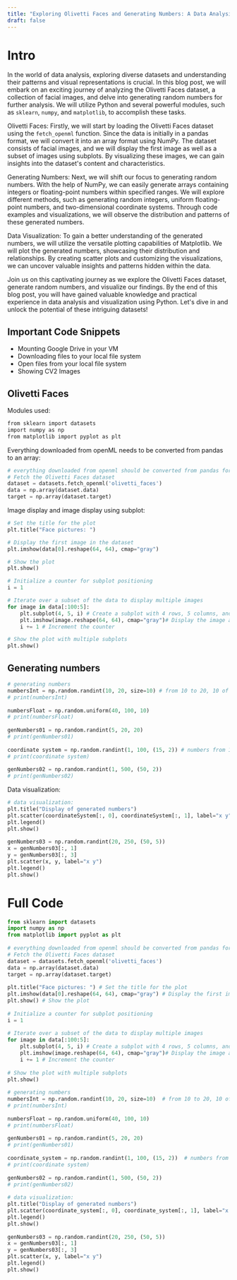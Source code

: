 ```yaml
---
title: "Exploring Olivetti Faces and Generating Numbers: A Data Analysis Journey"
draft: false
---
```


# Intro

In the world of data analysis, exploring diverse datasets and understanding their patterns and visual representations is crucial. In this blog post, we will embark on an exciting journey of analyzing the Olivetti Faces dataset, a collection of facial images, and delve into generating random numbers for further analysis. We will utilize Python and several powerful modules, such as `sklearn`, `numpy`, and `matplotlib`, to accomplish these tasks.

Olivetti Faces: Firstly, we will start by loading the Olivetti Faces dataset using the `fetch_openml` function. Since the data is initially in a pandas format, we will convert it into an array format using NumPy. The dataset consists of facial images, and we will display the first image as well as a subset of images using subplots. By visualizing these images, we can gain insights into the dataset's content and characteristics.

Generating Numbers: Next, we will shift our focus to generating random numbers. With the help of NumPy, we can easily generate arrays containing integers or floating-point numbers within specified ranges. We will explore different methods, such as generating random integers, uniform floating-point numbers, and two-dimensional coordinate systems. Through code examples and visualizations, we will observe the distribution and patterns of these generated numbers.

Data Visualization: To gain a better understanding of the generated numbers, we will utilize the versatile plotting capabilities of Matplotlib. We will plot the generated numbers, showcasing their distribution and relationships. By creating scatter plots and customizing the visualizations, we can uncover valuable insights and patterns hidden within the data.

Join us on this captivating journey as we explore the Olivetti Faces dataset, generate random numbers, and visualize our findings. By the end of this blog post, you will have gained valuable knowledge and practical experience in data analysis and visualization using Python. Let's dive in and unlock the potential of these intriguing datasets!

## Important Code Snippets
- Mounting Google Drive in your VM
- Downloading files to your local file system
- Open files from your local file system
- Showing CV2 Images

## Olivetti Faces

Modules used:
```Python
from sklearn import datasets
import numpy as np
from matplotlib import pyplot as plt
```

Everything downloaded from openML needs to be converted from pandas to an array:
```Python
# everything downloaded from openml should be converted from pandas format to array format  
# Fetch the Olivetti Faces dataset  
dataset = datasets.fetch_openml('olivetti_faces')  
data = np.array(dataset.data)  
target = np.array(dataset.target)
```

Image display and image display using subplot:
```Python
# Set the title for the plot
plt.title("Face pictures: ")

# Display the first image in the dataset
plt.imshow(data[0].reshape(64, 64), cmap="gray")

# Show the plot
plt.show()

# Initialize a counter for subplot positioning
i = 1

# Iterate over a subset of the data to display multiple images
for image in data[:100:5]:
    plt.subplot(4, 5, i) # Create a subplot with 4 rows, 5 columns, and position i
    plt.imshow(image.reshape(64, 64), cmap="gray")# Display the image and reshape it to a 64x64 format
    i += 1 # Increment the counter

# Show the plot with multiple subplots
plt.show()
```

## Generating numbers

```Python
# generating numbers
numbersInt = np.random.randint(10, 20, size=10) # from 10 to 20, 10 of them
# print(numbersInt)
  
numbersFloat = np.random.uniform(40, 100, 10)
# print(numbersFloat)
  
genNumbers01 = np.random.randint(5, 20, 20)
# print(genNumbers01)
  
coordinate system = np.random.randint(1, 100, (15, 2)) # numbers from 1 to 100, 15 of them in two dimensions
# print(coordinate system)
  
genNumbers02 = np.random.randint(1, 500, (50, 2))
# print(genNumbers02)
```

Data visualization:
```Python
# data visualization:
plt.title("Display of generated numbers")
plt.scatter(coordinateSystem[:, 0], coordinateSystem[:, 1], label="x y")
plt.legend()
plt.show()
  
genNumbers03 = np.random.randint(20, 250, (50, 5))
x = genNumbers03[:, 1]
y = genNumbers03[:, 3]
plt.scatter(x, y, label="x y")
plt.legend()
plt.show()
```

# Full Code

```Python
from sklearn import datasets  
import numpy as np  
from matplotlib import pyplot as plt  
  
# everything downloaded from openml should be converted from pandas format to array format  
# Fetch the Olivetti Faces dataset  
dataset = datasets.fetch_openml('olivetti_faces')  
data = np.array(dataset.data)  
target = np.array(dataset.target)  
  
plt.title("Face pictures: ") # Set the title for the plot  
plt.imshow(data[0].reshape(64, 64), cmap="gray") # Display the first image in the dataset  
plt.show() # Show the plot  
  
# Initialize a counter for subplot positioning  
i = 1  
  
# Iterate over a subset of the data to display multiple images  
for image in data[:100:5]:  
    plt.subplot(4, 5, i) # Create a subplot with 4 rows, 5 columns, and position i  
    plt.imshow(image.reshape(64, 64), cmap="gray")# Display the image and reshape it to a 64x64 format  
    i += 1 # Increment the counter  
  
# Show the plot with multiple subplots  
plt.show()  
  
# generating numbers  
numbersInt = np.random.randint(10, 20, size=10)  # from 10 to 20, 10 of them  
# print(numbersInt)  
  
numbersFloat = np.random.uniform(40, 100, 10)  
# print(numbersFloat)  
  
genNumbers01 = np.random.randint(5, 20, 20)  
# print(genNumbers01)  
  
coordinate_system = np.random.randint(1, 100, (15, 2))  # numbers from 1 to 100, 15 of them in two dimensions  
# print(coordinate system)  
  
genNumbers02 = np.random.randint(1, 500, (50, 2))  
# print(genNumbers02)  
  
# data visualization:  
plt.title("Display of generated numbers")  
plt.scatter(coordinate_system[:, 0], coordinate_system[:, 1], label="x y")  
plt.legend()  
plt.show()  
  
genNumbers03 = np.random.randint(20, 250, (50, 5))  
x = genNumbers03[:, 1]  
y = genNumbers03[:, 3]  
plt.scatter(x, y, label="x y")  
plt.legend()  
plt.show()
```